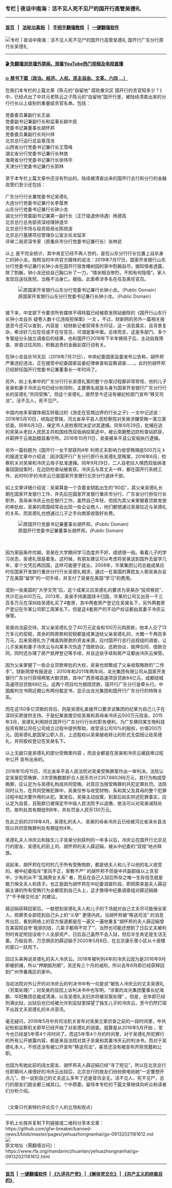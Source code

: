 ### 专栏 | 夜话中南海：活不见人死不见尸的国开行高管吴德礼
------------------------

#### [首页](https://github.com/gfw-breaker/banned-news3/blob/master/README.md) &nbsp;&nbsp;|&nbsp;&nbsp; [法轮功真相](https://github.com/begood0513/basic/blob/master/README.md)  &nbsp;&nbsp;|&nbsp;&nbsp; [手把手翻墙教程](https://github.com/gfw-breaker/guides/wiki)  &nbsp;&nbsp;|&nbsp;&nbsp; [一键翻墙软件](https://github.com/gfw-breaker/nogfw/blob/master/README.md)  



<div id="headerimg">
 <img alt="专栏 | 夜话中南海：活不见人死不见尸的国开行高管吴德礼" src="https://www.rfa.org/mandarin/zhuanlan/yehuazhongnanhai/gx-09132021161612.html/@@images/3565d9de-e144-4a20-a399-925323343238.jpeg" title="专栏 | 夜话中南海：活不见人死不见尸的国开行高管吴德礼"/>
 <span class="lead_image_caption">
  国开行广东分行原行长吴德礼
 </span>
 <!-- zoomattribute -->
</div>

<hr/>


#### [ 🎬  免翻墙浏览墙外禁闻、观看YouTube热门视频及电视直播](https://github.com/gfw-breaker/HelloWorld)

#### [ 💥  禁书下载（政治、经济、人权、民主自由、文革、六四 ...）](https://github.com/gfw-breaker/books/blob/master/README.md)

<div id="storytext">
 <p>
  在我们本专栏的上篇文章《陈元的“自留地” 腐败重灾区 国开行的贪官知多少？》中，已经点出了中共元老陈云之子陈元的“自留地”国开行里，被陆续清查出来的分行行长以上级别的重量级贪官名单。包括：
  <br/>
  <br/>
  党委委员兼副行长王益
  <br/>
  党委副书记兼副行长和监事长姚中民
  <br/>
  党委书记兼董事长胡怀邦
  <br/>
  党委委员兼副行长何兴祥
  <br/>
  北京总行运行总监章茂龙
  <br/>
  山西省分行党委书记兼行长王雪峰
  <br/>
  湖北省分行党委书记兼行长林放
  <br/>
  海南省分行党委书记兼行长徐伟华
  <br/>
  天津分行党委书记兼行长郭林
  <br/>
  <br/>
  至于本专栏上篇文章中还没有列出的，陆续被清查出来的国开行总行和分行的金融高管们至少还包括：
  <br/>
  <br/>
  广东分行行长兼党委书记吴德礼
  <br/>
  大连分行党委书记兼行长李葆育
  <br/>
  山东分行党委书记兼行长钟小龙
  <br/>
  湖北分行党委副书记兼第一副行长（正厅级退休待遇）杨德高
  <br/>
  北京总行总务部资深经理钟道华
  <br/>
  北京总行市场与投资局局长陈晓波
  <br/>
  北京总行基建项目管理办公室主任龙延军
  <br/>
  评审二局资深专家（原重庆市分行党委书记兼行长）张林武
  <br/>
  <br/>
  以上 是不完全统计，其中肯定已经不再人世的，是在山东分行行长位置上自杀身亡的钟小龙。按照当时中共官方媒体的说法：2019年7月17日，国家开发银行山东分行党委书记兼行长钟小龙在国开行宿舍椿树园的家中割腕自尽。据知情者透露，除了割腕，钟小龙还给自己胸口补了一刀，“情状相当惨烈，不知有何隐情”。家人发现后送往医院，当晚不治身亡。据指，此案牵涉多名在任及离任官员。
  <br/>
  <figure class="image-richtext image-inline captioned" style="width:1600px;">
   <img alt="原国家开发银行山东分行党委书记兼行长钟小龙。（Public Domain）" src="https://www.rfa.org/mandarin/zhuanlan/yehuazhongnanhai/gx-09132021161612.html/2qm4vnzdd_w3ypbedpptkob_zxgujfj6qp9n76qfte8.jpg/@@images/0166fa80-fed4-4e8c-a2a4-7b52bd0a2253.jpeg" title="2"/>
   <figcaption class="image-caption">
    原国家开发银行山东分行党委书记兼行长钟小龙。（Public Domain）
   </figcaption>
   <small>
   </small>
  </figure>
  <br/>
  接下来，中宣部下令要求所有媒体不得转载已经被原发网站删除的《国开行山东行长钟小龙自杀 疑卷入数十亿违规担保案》一文 。不过，财新网的另外一篇相关报道至今还可以查到，内容是：经财新记者获得多方印证，这一消息属实，且背景复杂，牵涉好几位在任或不在任官员，可谓是案中案。总体而言，这是多部门、多个专案组分头独立调查后的结果，也和国开行2018年下半年换班子后，主动自我筛查、排查过往风险，积极追责的金融反腐行动有关。
  <br/>
  <br/>
  在钟小龙自杀16天后（2019年7月31日），中央纪委国家监委发布公告称，胡怀邦严重违纪违法，正在接受中纪委国家监委纪律审查和监察调查……。此时的胡怀邦已经卸任国开行党委书记兼董事长一年时间了。
  <br/>
  <br/>
  另外，如上名单中的广东分行行长吴德礼案的整个办案过程都非常奇怪，他的儿子吴昊和妻子冷庆云均已经分别领刑，主要罪名就是与身为国家开发银行广东分行行长的吴德礼“共同受贿”。但这个吴德礼，居然至今还没有被纪检部门宣布“移交司法”。活不见人，死不见尸。
  <br/>
  <br/>
  中国内地多家媒体相互转载过的《游走在官商边界的行长之子》一文中记述说：2016年5月10日，经指定管辖，河北省阜平县人民检察院对吴昊涉嫌受贿一案立案侦查。同年6月3日，保定市人民检察院决定对其逮捕。同年9月29日，批捕在逃的吴昊从老挝人民民主共和国经西双版纳投案途中，被云南磨憨边防检查站抓获，并羁押于云南勐腊县看守所。2016年10月11日，吴昊被阜平县公安局执行逮捕。
  <br/>
  <br/>
  另外一篇标题为《国开行一女干部获刑4年 利用丈夫影响力收受贿赂逾500万元 》的报道文章中介绍说：因涉国开行广东分行原行长吴德礼受贿案，2016年6月，检察机关对吴昊和冷庆云母子批准逮捕。同年9月29日，二人自老挝入境西双版纳准备回国投案时，在边防检查站被查获。冷庆云与其丈夫一样，都在国开行系统工作，此时60岁的冷庆云已是国家开发银行北京分行退休干部。
  <br/>
  <br/>
  如上文章详细介绍说：吴昊算是一个含着金钥匙出生的“80后”，其父亲吴德礼长期在国家开发银行工作，并先后在国家开发银行重庆市分行、广东省分行担任行长职务，其母亲冷庆云也在银行工作。虽然自己年轻，但因为其父亲掌握着贷款发放的审批权，吴昊的周围经常会出现一些企业商人，他们都想通过吴昊拉近与吴德礼的关系，而吴德礼也想通过儿子之手向商家收取好处费。
 </p>
 <p>
  <figure class="image-richtext image-inline captioned" style="width:622px;">
   <img alt="原国开行党委书记兼董事长胡怀邦。(Public Domain)" src="https://www.rfa.org/mandarin/zhuanlan/yehuazhongnanhai/gx-09132021161612.html/e77a-iaqfzyv2581471.png/@@images/68899181-512a-4fb1-96aa-ad78928bb2dc.png" title="3"/>
   <figcaption class="image-caption">
    原国开行党委书记兼董事长胡怀邦。(Public Domain)
   </figcaption>
   <small>
   </small>
  </figure>
  <br/>
  <br/>
  因为家庭条件优越，吴昊在大学期间学习态度并不好，成绩很一般。看着儿子的学习状态，吴德礼很是着急。这时候，有朋友建议可以考虑将吴昊送到国外去留学几年，拿个文凭后再回国，这样可能便于就业。2008年，华某集团公司总裁成某应时任国家开发银行重庆分行行长吴德礼相求，通过一在美国的黄姓友人帮吴昊办妥了在美国“留学”的一切手续，并支付了吴昊在美国“学习”的费用。
  <br/>
  <br/>
  混到一张美国的“大学文凭”后，这个成某又应吴德礼的要求为吴昊办“投资移民”，共计花出400万元。2013年，吴昊手持美国绿卡归国，华某的公司又出资一千三百多万元在深圳给吴德礼买了4套房，其中两套房产登记在吴昊名下，另外两套房产登记在华某公司职工周某名下。但是这4套房产的不动产权证都由其妻子冷庆云保管。
  <br/>
  <br/>
  吴昊向法庭交待，其父亲吴德礼交了40万元定金和100万元购房款，他本人交了13万多元的契税，其余的购房款和契税都是成某送给父亲吴德礼的，大概一千两百多万元。后来吴德礼为了掩盖购房款的资金来源，应付国开行总行巡视组的调查，让儿子吴昊和妻子冷庆云与向某多次伪造了借款协议、还款协议、抵押合同、借款合同，同时还办理了房产抵押登记等手续，并且这些手续和房产证都由冷庆云保管。
  <br/>
  <br/>
  因为父亲掌握了一些企业贷款审批的大权，吴昊也频繁成了父亲收取贿款的“二传手”。财新网曾有报道说：2010年和2011年两年间，龙光集团有限公司从国家开发银行广东分行获得两笔大额贷款，其中广西贵梧高速项目贷款84亿元，成都绕城高速项目贷款68亿元。这两个项目均为银团贷款，国开行广东分行是牵头行。中国裁判文书网近期公布两份裁定书，显示出龙光集团和国开行广东分行的特殊关系。
  <br/>
  <br/>
  而在这150多亿贷款的背后，则是吴德礼直接开口要求该集团的纪某为自己儿子在深圳买房提供支持。于是纪某直接交给吴昊和其母亲冷庆云500万元现金。2015年3月，吴德礼利用担任国开行广东分行行长的职务便利，为广东佛冈某生物科技投资有限公司在公司成立过程中提供帮助，收受该公司10%的股权，价值200万元。因吴德礼是国家公职人员，上述股权以吴昊接收转让的形式无偿授让给吴德礼，并将股权登记在吴昊名下。
  <br/>
  <br/>
  以上无疑只是吴德礼的部分受贿案内容 ，而且全都是在吴昊和冷庆云被庭审过程中公开 宣布出来的。
  <br/>
  <br/>
  2018年10月15日，河北省阜平县人民法院对吴昊受贿罪案作出一审判决。法院认定吴昊犯受贿罪，3次受贿数额折合人民币共计2357.880266万元，其行为构成受贿罪，应认定为与吴德礼构成共同受贿，对其应当按受贿罪的共犯定罪处罚。法院同时认为，在共同受贿犯罪中，吴昊仅参与收受财物，系和其父及其母的整个犯罪过程中起次要作用的从犯。案发后，吴昊主动投案，到案后如实供述犯罪事实，应认定为自首，且赃款已被保定市中级人民法院予以追缴，依法可以对吴昊减轻处罚，故判处其有期徒刑8年，并处罚金人民币130万元。
  <br/>
  <br/>
  在此之前的2018年4月，吴德礼的夫人、吴昊的母亲冷庆云已经被河北省涞水县法院以共同受贿罪判处有期徒刑4年。
  <br/>
  <br/>
  吴德礼夫人冷庆云和独生儿子吴昊分别获刑的一年多以后，冷庆云在国开行北京总行的密友、吴德礼的前上司、胡怀邦的夫人薛迎娟，被从中纪委的“双规”地点释放。
  <br/>
  <br/>
  说起来，胡怀邦在位时的几乎所有受贿物款，都是他夫人和儿子以他的名义收受的。被中纪委指斥“家风不正，家教不严” 的胡怀邦不但是中共副部级以上贪官中，少有的从不“乱搞男女关系” 者，而且在自己入狱后所存之唯一生存信念就是极力保全夫人和孩子。也正是因为胡怀邦在中纪委调查阶段，即把原来是夫人薛迎娟主谋的所有受贿行为全都揽到自己头上，这才换得中纪委调查组对薛迎娟做了“不予移交司法” 的建议。
  <br/>
  <br/>
  薛迎娟获释回家后，一联想到吴德礼夫人和儿子的下场就对自己丈夫尽可能保全家人，把罪责全部揽到自己头上的“义举” 更感内疚。当胡怀邦被“移送司法” 的消息传出后，看到网络上的官方报道都是在一遍又一遍地重复“胡怀邦的夫人薛迎娟曾在美容院自夸‘我家的钱，几辈子都用不完了’”，当然也可能还想到了日后丈夫被判刑时肯定附加没收个人全部资产，日后自己虽然不会入狱，但后半生肯定是生活无着。万般自责、万念俱灰的薛迎娟于2020年5月8日，在北京康乐里小区从十层楼的窗口一跃而下。
  <br/>
  <br/>
  回过头来再说吴德礼的夫人冷庆云。2018年被判刑4年的冷庆云因为是2016年9月即被抓捕，所以“押期抵刑期”，另还有三个月的减刑，所以去年6月即已经获释回到广州市番禺区的家中。
  <br/>
  <br/>
  当初法院对外公开的对冷庆云的判决书中有一句是说“被告人冷庆云的丈夫吴德礼（另案处理）”；对吴昊的驳回上诉判决书中也写明，“涉案的龙光集团董事长纪海鹏、华阳集团总裁成清涛，以及吴德礼夫妇亦将被另案处理” 。但是，去年即已经刑满出狱，出狱后也已经被允许到监狱里探望了独生儿子的冷庆云，至今仍然打探不出其丈夫吴德礼的半点音讯。
  <br/>
  <br/>
  毫无疑问，2016年5月中共司法机关宣布对吴昊立案侦查之前的一段时间里，中共纪检和监察机关即早已经开始了对吴德礼的调查。就算是从2016年5月开始 ，至今也已经是5年零4个月时间了。而这5年零4个月的时间里，对于吴德礼所犯罪行的所有公开披露内容，都是来自法院对其子吴昊和其妻冷庆云的判决书。而对于吴德礼本人，不但还没有被公开宣布“移送司法“，甚至还没有被宣布开除党籍和公职。
  <br/>
  <br/>
  也因为有她此前的阔太密友、胡怀邦夫人薛迎娟已经“寻了短见”，所以在北京总行任职期间人缘很好的冷庆云出狱后，北京总行的故友们纷纷致电劝她“一定要想开点儿”。但一说到自己的丈夫这么多年了还是音讯全无，活不见人，死不见尸，总行的朋友们就全都三缄其口。个中原委，留待本专栏的下篇文章继续向听众和读者们分析介绍。
 </p>
 <p>
  <br/>
  （文章只代表特约评论员个人的立场和观点）
 </p>
</div>

<hr/>
手机上长按并复制下列链接或二维码分享本文章：<br/>
https://github.com/gfw-breaker/banned-news3/blob/master/pages/yehuazhongnanhai/gx-09132021161612.md <br/>
<a href='https://github.com/gfw-breaker/banned-news3/blob/master/pages/yehuazhongnanhai/gx-09132021161612.md'><img src='https://github.com/gfw-breaker/banned-news3/blob/master/pages/yehuazhongnanhai/gx-09132021161612.md.png'/></a> <br/>
原文地址（需翻墙访问）：https://www.rfa.org/mandarin/zhuanlan/yehuazhongnanhai/gx-09132021161612.html


------------------------
#### [首页](https://github.com/gfw-breaker/banned-news3/blob/master/README.md) &nbsp;|&nbsp; [一键翻墙软件](https://github.com/gfw-breaker/nogfw/blob/master/README.md) &nbsp;| [《九评共产党》](https://github.com/gfw-breaker/9ping.md/blob/master/README.md#九评之一评共产党是什么) | [《解体党文化》](https://github.com/gfw-breaker/jtdwh.md/blob/master/README.md) | [《共产主义的终极目的》](https://github.com/gfw-breaker/gczydzjmd.md/blob/master/README.md)


<img src='http://gfw-breaker.win/banned-news3/pages/yehuazhongnanhai/gx-09132021161612.md' width='0px' height='0px'/>